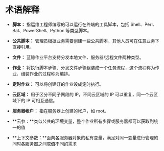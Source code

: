 # 术语解释

- **脚本：** 指运维工程师编写的可以运行在终端的工具脚本，包括 Shell、Perl、Bat、PowerShell、Python 等类型脚本。

- **公共脚本：** 管理员根据业务需要创建一些公共脚本，其他人员可在任意业务下直接引用。

- **文件：** 蓝鲸作业平台支持分发本地文件、服务器/远程文件两种类型。

- **作业：** 将执行脚本步骤、分发文件步骤组装成一个任务流程，这个流程称为作业，组装作业的过程称为编排。

- **定时作业：** 可以将创建好的作业设成定时执行。

- **云区域：** 用于区分不同子网段的 IP，不同云区域的 IP 可以重复，同一个云区域下的 IP 可相互通信。

- **服务器帐户：** 指在服务器上创建的帐户，如 root。

- **云参：**类似公共的环境变量，整个作业所有步骤或服务器都可以获取到统一的值

- **上下文参数：**面向各服务器对象的私有变量，满足对同一变量进行管理的同时各服务器之间取值不同的需求
